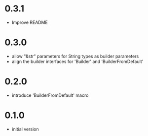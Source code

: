 # 0.3.1
* Improve README

# 0.3.0
* allow "&str" parameters for String types as builder parameters
* align the builder interfaces for 'Builder' and 'BuilderFromDefault'

# 0.2.0
* introduce 'BuilderFromDefault' macro

# 0.1.0
* initial version